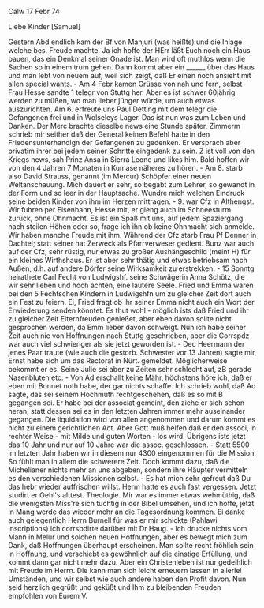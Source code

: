  Calw 17 Febr 74

Liebe Kinder [Samuel]

Gestern Abd endlich kam der Bf von Manjuri (was heißts) und die Inlage welche bes. Freude machte. Ja ich hoffe der HErr läßt Euch noch ein Haus bauen, das ein Denkmal seiner Gnade ist. Man wird oft muthlos wenn die Sachen so in einem trum gehen. Dann kommt aber ein ______ über das Haus und man lebt von neuem auf, weil sich zeigt, daß Er einen noch ansieht mit allen special wants. - Am 4 Febr kamen Grüsse von nah und fern, selbst Frau Hesse sandte 1 telegr von Stuttg her. Aber es ist schwer 60jährig werden zu müßen, wo man lieber jünger würde, um auch etwas auszurichten. 
Am 6. erfreute uns Paul Detting mit dem telegr die Gefangenen frei und in Wolseleys Lager. Das ist nun was zum Loben und Danken. Der Merc brachte dieselbe news eine Stunde später, Zimmerm schrieb mir seither daß der General keinen Befehl hatte in den Friedensunterhandlgn der Gefangenen zu gedenken. Er versprach aber privatim ihrer bei jedem seiner Schritte eingedenk zu sein. Z ist voll von den Kriegs news, sah Prinz Ansa in Sierra Leone und likes him. Bald hoffen wir von den 4 Jahren 7 Monaten in Kumase näheres zu hören. - Am 8. starb also David Strauss, genannt (im Mercur) Schöpfer einer neuen Weltanschauung. Mich dauert er sehr, so begabt zum Lehrer, so gewandt in der Form und so leer in der Hauptsache. Wundre mich welchen Eindruck seine beiden Kinder von ihm im Herzen mittragen. - 9. war Cfz in Althengst. Wir fuhren per Eisenbahn, Hesse mit, er gieng auch im Schneesturm zurück, ohne Ohnmacht. Es ist ein Spaß mit uns, auf jedem Spaziergang nach steilen Höhen oder so, frage ich ihn ob keine Ohnmacht sich anmelde. Wir haben manche Freude mit ihm. Während der Cfz starb Frau Pf Denner in Dachtel; statt seiner hat Zerweck als Pfarrverweser gedient. Bunz war auch auf der Cfz, sehr rüstig, nur etwas zu großer Aushängeschild (meint H) für ein kleines Wirthshaus. Er ist aber sehr thätig und etwas betriebsam nach Außen, d.h. auf andere Dörfer seine Wirksamkeit zu erstrekken. - 15 Sonntg heirathete Carl Fecht von Ludwigshf. seine Schwägerin Anna Schütz, die wir sehr lieben und hoch achten, eine lautere Seele. Fried und Emma waren bei den 5 Fechtschen Kindern in Ludwigshfn um zu gleicher Zeit dort auch ein Fest zu feiern. Ei, Fried fragt ob ihr seiner Emma nicht auch ein Wort der Erwiederung senden könntet. Es thut wohl - möglich ists daß Fried und ihr zu gleicher Zeit Elternfreuden genießet, aber eben davon sollte nicht gesprochen werden, da Emm lieber davon schweigt. Nun ich habe seiner Zeit auch nie von Hoffnungen nach Stuttg geschrieben, aber die Corrspdz war auch viel schwieriger als sie jetzt geworden ist. - Dec Heermann der jenes Paar traute (wie auch die gestorb. Schwester vor 13 Jahren) sagte mir, Ernst habe sich um das Rectorat in Nürt. gemeldet. Möglicherweise bekommt er es. Seine Julie sei aber zu Zeiten sehr schlecht auf, zB gerade Nasenbluten etc. - Von Ad erschallt keine Mähr, höchstens höre ich, daß er eben mit Bonnet noth habe, der gar nichts schaffe. Ich schrieb wohl, daß Ad sagte, das sei seinem Hochmuth rechtgeschehen, daß es so mit B gegangen sei. Er habe bei der associat gemeint, den ziehe er sich schon heran, statt dessen sei es in den letzten Jahren immer mehr auseinander gegangen. Die liquidation wird von allen angenommen und darum kommt es nicht zu einem gerichtlichen Act. Aber Gott muß helfen daß er den associ‚ in rechter Weise - mit Milde und guten Worten - los wird. Übrigens ists jetzt das 10 Jahr und nur auf 10 Jahre war die assoc. geschlossen. - Statt 5500 im letzten Jahr haben wir in diesem nur 4300 eingenommen für die Mission. So fühlt man in allem die schwerere Zeit. Doch kommt dazu, daß die Michelianer nichts mehr an uns abgeben, sondern ihre Häupter vermitteln es den verschiedenen Missionen selbst. - Es hat mich sehr gefreut daß Du das hebr wieder auffrischen willst. Herm hatte es auch fast vergessen. Jetzt studirt er Oehl's alttest. Theologie. Mir war es immer etwas wehmüthig, daß die wenigsten Miss're sich tüchtig in der Bibel umsehen, und ich hoffe, jetzt in Mang werde das wieder mehr an die Tagesordnung kommen. Ei danke auch gelegentlich Herrn Burnell für was er mir schickte (Pahlawi inscriptions) ich corrspdirte darüber mit Dr Haug. - Ich drucke nichts vom Mann in Melur und solchen neuen Hoffnungen, aber es bewegt mich zum Dank, daß Hoffnungen überhaupt erscheinen. Man sollte recht fröhlich sein in Hoffnung, und verschiebt es gewöhnlich auf die einstige Erfüllung, und kommt dann gar nicht mehr dazu. Aber ein Christenleben ist nur gedeihlich mit Freude im Herrn. Die kann man sich leicht erneuern lassen in allerlei Umständen, und wir selbst wie auch andere haben den Profit davon. Nun seid herzlich gegrüßt und geküßt und Ihm zu bleibenden Freuden empfohlen
 von Eurem V.
